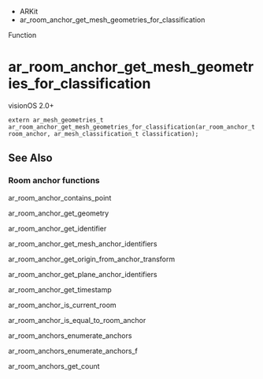 

- ARKit
-  ar_room_anchor_get_mesh_geometries_for_classification 

Function

# ar_room_anchor_get_mesh_geometries_for_classification

visionOS 2.0+

``` source
extern ar_mesh_geometries_t ar_room_anchor_get_mesh_geometries_for_classification(ar_room_anchor_t room_anchor, ar_mesh_classification_t classification);
```

## See Also

### Room anchor functions

ar_room_anchor_contains_point

ar_room_anchor_get_geometry

ar_room_anchor_get_identifier

ar_room_anchor_get_mesh_anchor_identifiers

ar_room_anchor_get_origin_from_anchor_transform

ar_room_anchor_get_plane_anchor_identifiers

ar_room_anchor_get_timestamp

ar_room_anchor_is_current_room

ar_room_anchor_is_equal_to_room_anchor

ar_room_anchors_enumerate_anchors

ar_room_anchors_enumerate_anchors_f

ar_room_anchors_get_count

